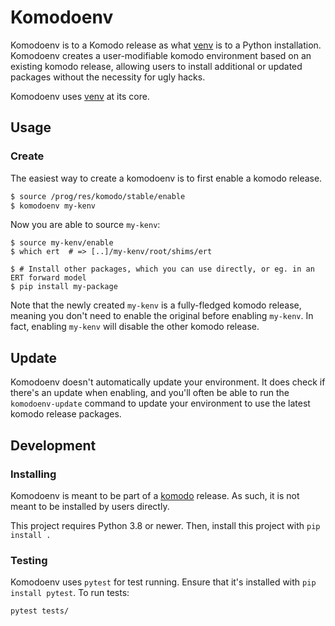 # Komodoenv

Komodoenv is to a Komodo release as what
[venv](https://docs.python.org/3/library/venv.html) is to a Python installation.
Komodoenv creates a user-modifiable komodo environment based on an existing
komodo release, allowing users to install additional or updated packages without
the necessity for ugly hacks.

Komodoenv uses [venv](https://docs.python.org/3/library/venv.html) at its core.

## Usage

### Create
The easiest way to create a komodoenv is to first enable a komodo release.

```bash
$ source /prog/res/komodo/stable/enable
$ komodoenv my-kenv
```

Now you are able to source `my-kenv`:
```
$ source my-kenv/enable
$ which ert  # => [..]/my-kenv/root/shims/ert

$ # Install other packages, which you can use directly, or eg. in an ERT forward model
$ pip install my-package
```

Note that the newly created `my-kenv` is a fully-fledged komodo release, meaning
you don't need to enable the original before enabling `my-kenv`. In fact,
enabling `my-kenv` will disable the other komodo release.

## Update
Komodoenv doesn't automatically update your environment. It does check if
there's an update when enabling, and you'll often be able to run the
`komodoenv-update` command to update your environment to use the latest komodo
release packages.

## Development

### Installing
Komodoenv is meant to be part of a [komodo](https://github.com/equinor/komodo)
release. As such, it is not meant to be installed by users directly.

This project requires Python 3.8 or newer. Then, install this project with `pip install .`

### Testing
Komodoenv uses `pytest` for test running. Ensure that it's installed with `pip
install pytest`. To run tests:

``` bash
pytest tests/
```

